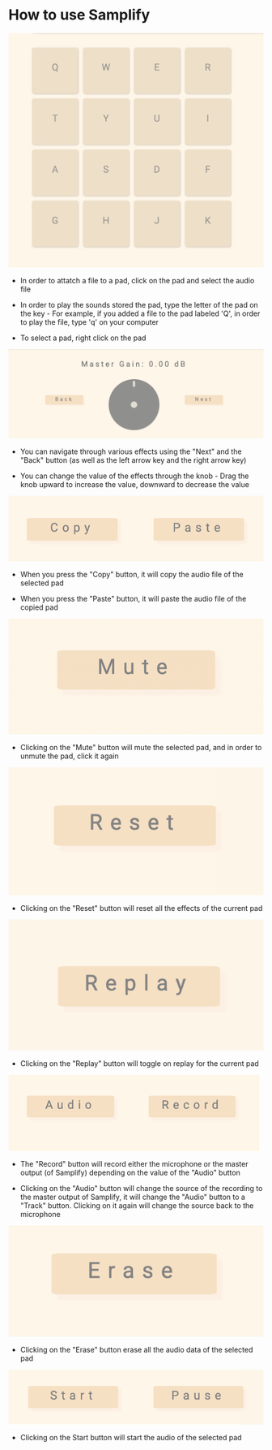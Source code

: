 # How to use Samplify


![Keys](Project/images/keys.png)

- In order to attatch a file to a pad, click on the pad and select the audio file

- In order to play the sounds stored the pad, type the letter of the pad on the key - For example, if you added a file to the pad labeled 'Q', in order to play the file, type 'q' on your computer

- To select a pad, right click on the pad

![Effects](Project/images/effects.png)

- You can navigate through various effects using the "Next" and the "Back" button (as well as the left arrow key and the right arrow key)

- You can change the value of the effects through the knob - Drag the knob upward to increase the value, downward to decrease the value

![Copy And Paste](Project/images/CopyAndPaste.png)

- When you press the "Copy" button, it will copy the audio file of the selected pad

- When you press the "Paste" button, it will paste the audio file of the copied pad

![Mute](Project/images/mute.png)

- Clicking on the "Mute" button will mute the selected pad, and in order to unmute the pad, click it again

![Reset](Project/images/reset.png)

- Clicking on the "Reset" button will reset all the effects of the current pad

![Replay](Project/images/replay.png)

- Clicking on the "Replay" button will toggle on replay for the current pad

![Record](Project/images/record.png)

- The "Record" button will record either the microphone or the master output (of Samplify) depending on the value of the "Audio" button

- Clicking on the "Audio" button will change the source of the recording to the master output of Samplify, it will change the "Audio" button to a "Track" button. Clicking on it again will change the source back to the microphone

![Erase](Project/images/erase.png)

- Clicking on the "Erase" button erase all the audio data of the selected pad

![Start and Pause](Project/images/start.png)

- Clicking on the Start button will start the audio of the selected pad
